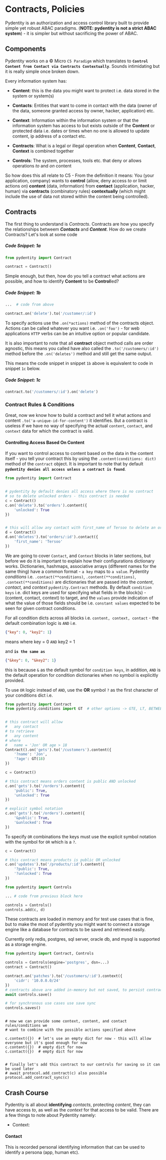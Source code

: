 # Contracts, Policies
Pydentity is an authorization and access control library built to provide simple yet robust ABAC paradigms. (**NOTE: pydentity is not a strict ABAC system**) - it is simpler but without
sacrificing the power of ABAC.


## Components
Pydentity works on a &copy; Micro `C5 Paradigm` which translates to **`Control Content from Contact via Contracts Contextually`**. Sounds intimidating but it is really simple once broken down.


Every information system has:

- **Content**: this is the data you might want to protect i.e. data stored in the system or system(s)

- **Contacts**: Entities that want to come in contact with the data (owner of the data, someone granted access by owner, hacker, application) etc.

- **Context**: Information within the information system or that the information system has access to but exists outside of the **Content** or
protected data i.e. dates or times when no one is allowed to update content, ip address of a contact etc.

- **Contracts**: What is a legal or illegal operation when **Content**, **Contact**, **Context** is combined together

- **Controls**: The system, processes, tools etc. that deny or allows operations _to_ and _on_ content

So how does this all relate to C5 - From the definition it means:
You (your application, company) wants to **control** (allow, deny access _to_ or limit actions _on_) **content** (data, information) from **contact** (application, hacker, human)
via **contracts** (combinatory rules) **contextually** (which might include the use of data not stored within the content being controlled).


## Contracts
The first thing to understand is _Contracts_. Contracts are how you specify the relationships betweem **_Contacts_** and **_Content_**. How do we create Contracts? Let's look at some code

##### Code Snippet: 1a
```py
from pydentity import Contract

contract = Contract()
```


Simple enough, but then, how do you tell a contract what actions are possible, and how to identify **Content** to be **Control**led?

##### Code Snippet: 1b
```py
...  # code from above

contract.on('delete').to('/customer/:id')
```
To specify actions use the `.on(*actions)` method of the contracts object. Actions can be called whatever you want i.e. `.on('foo')` - for web applications `HTTP` verbs
can be an intuitive option or popular candidate.

It is also important to note that all **contract** object method calls are order agnostic, this means you called have also called the `.to('/customers/:id')` method before
the `.on('deletes')` method and still get the same output.

This means the code snippet in snippet `1b` above is equivalent to code in snippet `1c` below.

##### Code Snippet: 1c
```py
contract.to('/customers/:id').on('delete') 
```


### Contract Rules &amp; Conditions
Great, now we know how to build a contract and tell it what actions and content `.to('a-unique-id-for-content')` it identifies. But a contract is useless if we have no way of specifying the
actual `content`, `contact`, and `context` data for which the contract is valid.


#### Controlling Access Based On Content
If you want to control access to content based on the data in the content itself - you tell your contract this by using the `.content(conditions: dict)` method
of the `contract` object. It is important to note that by default **`pydentity denies all access unless a contract is found`**.

```py
from pydentity import Contract


# pydentity by default denies all access where there is no contract
# so to delete unlocked orders - this contract is needed
c = Contract()
c.on('delete').to('orders').content({
    'unlocked': True
})


# this will allow any contact with first_name of Tersoo to delete an order
d = Contract()
d.on('deletes').to('orders/:id').contact({
    'first_name': 'Tersoo'
})
```
We are going to cover `Contact`, and `Context` blocks in later sections, but before we do it is important to explain how their configurations dictionary works. Dictionaries, hashmaps,
associative arrays (different names for the same thing) have a common format - `a key` maps to `a value`.
Pydentity *conditions* i.e. `.contact(**conditions)`, `.content(**conditions)`, `.context(**conditions)` are dictionaries that are passed into the *content*, *contact*, and *context* `pydentity.Contract`
methods. By default `condition keys` i.e. dict keys are used for specifying what fields in the block(s) - (content, contact, context) to target, and the `values` provide indication of what the value of those fields
should be i.e. `constant values` expected to be seen for given contract conditions.

For all condition dicts across all blocks i.e. `content, context, contact` - the default
combination logic is `AND` i.e.

```json
{"key": 0, "key2": 1}
```

means where key = 0 `AND` key2 = 1

and **`is the same as`**

```json
{"&key": 0, "&key2": 1}
```

this is because `&` as the default symbol for `condition keys`, in addition, `AND` is the default operation for condition dictionaries when no symbol is explicitly provided.

To use `OR` logic instead of `AND`, use the **OR** symbol `?` as the first character of your conditions dict i.e.

```py
from pydentity import Contract
from pydentity.conditions import GT  # other options -> GTE, LT, BETWEEN, IN, NIN etc


# this contract will allow
#   any contact
# to retrieve
#   any content
# where
#   name = 'Jon' OR age > 18
Contract().on('gets').to('/customers').content({
    '?name': 'Jon',
    '?age': GT(18)
})
```

```py
c = Contract()

# this contract means orders content is public AND unlocked
c.on('gets').to('/orders').content({
    'public': True,
    'unlocked': True
})

# explicit symbol notation
c.on('gets').to('/orders').content({
    '&public': True,
    '&unlocked': True
})
```
To specify `OR` combinations the keys must use the explicit symbol notation with the symbol for `OR` which is a `?`.

```py
c = Contract()

# this contract means products is public OR unlocked
c.on('updates').to('/products/:id').content({
    '?public': True,
    '?unlocked': True
})
```

```py
from pydentity import Controls

... # code from previous block here

controls = Controls()
controls.add(c, d)
```
These contracts are loaded in memory and for test use cases that is fine, but to make the most of pydentity you might want to connect a storage engine
like a database for contracts to be saved and retrieved easily.

Currently only redis, postgres, sql server, oracle db, and mysql is supported as a storage engine.

```py
from pydentity import Contract, Controls

controls = Controls(engine='postgres', dsn=...)
contract = Contract()

contract.on('patches').to('/customers/:id').context({
    'cidr': '10.0.0.0/24'
})
# contracts above are added in-memory but not saved, to persist contracts?
await controls.save()

# for synchronous use cases use save sync
controls.saves()
```

```

# now we can provide some context, content, and contact rules/conditions we
# want to combine with the possible actions specified above

c.context({})  # let's use an empty dict for now - this will allow everyone but it's good enough for now
c.content({})  # empty dict for now
c.contact({})  # empty dict for now


# finally let's add this contract to our controls for saving so it can be used later
# await protocol.add_contract(c) also possible
protocol.add_contract_sync(c)
```


## Crash Course
Pydentity is all about **identifying** _contacts_, protecting _content_, they can have access _to_, as well as the _context_ for that access to be valid. There are a few things to note about Pydentity namely:

- Context: 


#### Contact
This is recorded personal identifying information that can be used to identify a persona (app, human etc).
